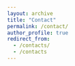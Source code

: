 ```yaml
---
layout: archive
title: "Contact"
permalink: /contact/
author_profile: true
redirect_from: 
  - /contacts/
  - /contacts
---
```

